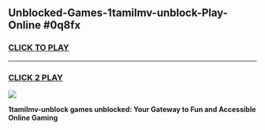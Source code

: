 
## Unblocked-Games-1tamilmv-unblock-Play-Online #0q8fx
<h3>
<a href="https://news.freeplayer.one?title=1tamilmv-unblock&ref=3">CLICK TO PLAY</a></h3>
<hr>

<h3>
<a href="https://news.freeplayer.one?title=1tamilmv-unblock&ref=3">CLICK 2 PLAY</a>
  
</h3>

<a href="https://news.freeplayer.one?title=1tamilmv-unblock&ref=3"><img src="https://clearcache.store/games.png"></a>


**1tamilmv-unblock games unblocked: Your Gateway to Fun and Accessible Online Gaming**
